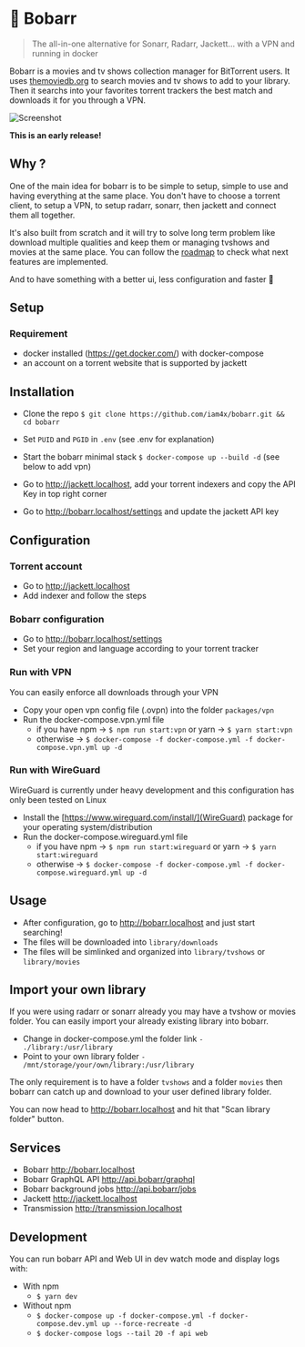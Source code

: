 # 🍿 Bobarr
> The all-in-one alternative for Sonarr, Radarr, Jackett... with a VPN and running in docker

Bobarr is a movies and tv shows collection manager for BitTorrent users. It uses [themoviedb.org](https://www.themoviedb.org/) to search movies and tv shows to add to your library. Then it searchs into your favorites torrent trackers the best match and downloads it for you through a VPN.

![Screenshot](./screenshot.png)

**This is an early release!**

## Why ?

One of the main idea for bobarr is to be simple to setup, simple to use and having everything at the same place.
You don't have to choose a torrent client, to setup a VPN, to setup radarr, sonarr, then jackett and connect them all together.

It's also built from scratch and it will try to solve long term problem like download multiple qualities and keep them or managing tvshows and movies at the same place.
You can follow the [roadmap](https://github.com/iam4x/bobarr/projects/1) to check what next features are implemented.

And to have something with a better ui, less configuration and faster 🚀

## Setup

### Requirement

* docker installed (https://get.docker.com/) with docker-compose
* an account on a torrent website that is supported by jackett

## Installation

* Clone the repo `$ git clone https://github.com/iam4x/bobarr.git && cd bobarr`

* Set `PUID` and `PGID` in `.env` (see .env for explanation)
* Start the bobarr minimal stack `$ docker-compose up --build -d` (see below to add vpn)
* Go to http://jackett.localhost, add your torrent indexers and copy the API Key in top right corner
* Go to http://bobarr.localhost/settings and update the jackett API key

## Configuration

### Torrent account

* Go to http://jackett.localhost
* Add indexer and follow the steps

### Bobarr configuration

* Go to http://bobarr.localhost/settings
* Set your region and language according to your torrent tracker

### Run with VPN

You can easily enforce all downloads through your VPN
* Copy your open vpn config file (.ovpn) into the folder `packages/vpn`
* Run the docker-compose.vpn.yml file
  * if you have npm -> `$ npm run start:vpn` or yarn -> `$ yarn start:vpn`
  * otherwise -> `$ docker-compose -f docker-compose.yml -f docker-compose.vpn.yml up -d`

### Run with WireGuard

WireGuard is currently under heavy development and this configuration has only been tested on Linux
* Install the [https://www.wireguard.com/install/](WireGuard) package for your operating system/distribution
* Run the docker-compose.wireguard.yml file
  * if you have npm -> `$ npm run start:wireguard` or yarn -> `$ yarn start:wireguard`
  * otherwise -> `$ docker-compose -f docker-compose.yml -f docker-compose.wireguard.yml up -d`

## Usage

* After configuration, go to http://bobarr.localhost and just start searching!
* The files will be downloaded into `library/downloads`
* The files will be simlinked and organized into `library/tvshows` or `library/movies`

## Import your own library

If you were using radarr or sonarr already you may have a tvshow or movies folder. You can easily import your already existing library into bobarr.

* Change in docker-compose.yml the folder link `- ./library:/usr/library`
* Point to your own library folder `- /mnt/storage/your/own/library:/usr/library`

The only requirement is to have a folder `tvshows` and a folder `movies` then bobarr can catch up and download to your user defined library folder.

You can now head to http://bobarr.localhost and hit that "Scan library folder" button.

## Services

* Bobarr http://bobarr.localhost
* Bobarr GraphQL API http://api.bobarr/graphql
* Bobarr background jobs http://api.bobarr/jobs
* Jackett http://jackett.localhost
* Transmission http://transmission.localhost

## Development

You can run bobarr API and Web UI in dev watch mode and display logs with:

* With npm
  * `$ yarn dev`
* Without npm
  * `$ docker-compose up -f docker-compose.yml -f docker-compose.dev.yml up --force-recreate -d`
  * `$ docker-compose logs --tail 20 -f api web`
